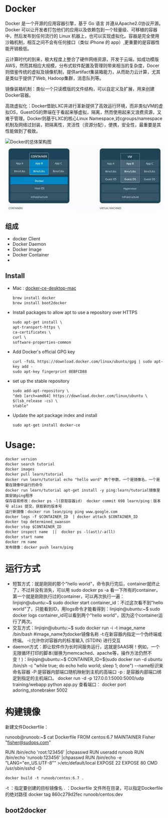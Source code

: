 # Docker

Docker 是一个开源的应用容器引擎，基于 Go 语言 并遵从Apache2.0协议开源。Docker 可以让开发者打包他们的应用以及依赖包到一个轻量级、可移植的容器中，然后发布到任何流行的 Linux 机器上，也可以实现虚拟化。容器是完全使用沙箱机制，相互之间不会有任何接口（类似 iPhone 的 app）,更重要的是容器性能开销极低。

云计算时代的到来，极大程度上整合了硬件网络资源，开发于云端，如成功模版AWS，然而其相应大规模，分布式软件配置及管理则带来相当的复杂度，Docer则借鉴传统的虚拟及镜像机制，提供artifact集装箱能力，从而助力云计算，尤其是类似于提供了Web, Hadoop集群，消息队列等。

镜像装箱机制：类似一个只读模版的文件结构，可以自定义及扩展，用来创建Docker容器。

高效虚拟化：Docker借助LXC并进行革新提供了高效运行环境，而非类似VM的虚拟OS，GuestOS的弊端在于看起来够虚拟，隔离，然而使用起来又浪费资源，又难于管理。Docker则基于LXC的核心Linux Namespace,对cgroups/namespace机制及网络过封装，把隔离性，灵活性（资源分配），便携，安全性，最重要是其性能做到了极致。

![Docker的总体架构图](../_static\architect_docker.jpeg)
![Docker与VM对比](../_static\VMvsDocker.jpg)

## 组成

- docker Client
- Docker Daemon
- Docker Image
- Docker Container
- 

## Install

- Mac : [docker-ce-desktop-mac](https://store.docker.com/editions/community/docker-ce-desktop-mac)

  ```
  brew install docker
  brew install boot2docker
  ```

- Install packages to allow apt to use a repository over HTTPS

  ```
  sudo apt-get install \
  apt-transport-https \
  ca-certificates \
  curl \
  software-properties-common
  ```

- Add Docker's official GPG key

  ```
  curl -fsSL https://download.docker.com/linux/ubuntu/gpg | sudo apt-key add -
  sudo apt-key fingerprint 0EBFCD88
  ```

- set up the stable repository

  ```
  sudo add-apt-repository \
  "deb [arch=amd64] https://download.docker.com/linux/ubuntu \
  $(lsb_release -cs) \
  stable"
  ```

- Update the apt package index and install

  ```
  sudo apt-get install docker-ce
  ```

# Usage:

```
docker version
docker search tutorial
docker images
docker pull learn/tutorial
docker run learn/tutorial echo "hello word" 两个参数，一个是镜像名，一个是要在镜像中运行的命令
docker run learn/tutorial apt-get install -y ping:learn/tutorial镜像里面安装ping程序
保存容易修改：docker ps -l(获取容器id)  docker commit 698 learn/ping：版本号 alias 提交，获取新的版本号
运行新镜像：docker run lean/ping ping www.google.com
docker logs -f $CONTAINER_ID  | docker attach $CONTAINER_ID
docker top determined_swanson
docker stop $CONTAINER_ID
docker inspect name  ||  docker ps -l(ast)/-a(ll)
docker start name
docker rm name
发布镜像：docker push learn/ping
```

# 运行方式

- 短暂方式：就是刚刚的那个"hello world"，命令执行完后，container就终止了，不过并没有消失，可以用 sudo docker ps -a 看一下所有的container，第一个就是刚刚执行过的container，可以再次执行一遍： linjiqin@ubuntu:~$ sudo docker start container_id：不过这次看不到"hello world"了，只能看到ID，用logs命令才能看得到：linjiqin@ubuntu:~$ sudo docker logs container_id可以看到两个"hello world"，因为这个container运行了两次。
- 交互方式：linjiqin@ubuntu:~$ sudo docker run -i -t image_name /bin/bash #image_name为docker镜像名称 -t:在新容器内指定一个伪终端或终端。 -i:允许你对容器内的标准输入 (STDIN) 进行交互
- daemon方式：即让软件作为长时间服务运行，这就是SAAS啊！例如，一个无限循环打印的脚本(替换为memcached、apache等，操作方法仍然不变！)：linjiqin@ubuntu:~$ CONTAINER_ID=$(sudo docker run -d ubuntu /bin/sh -c "while true; do echo hello world; sleep 1; done") --name标识来命名容器 -P:是容器内部端口随机映射到主机的高端口 -p : 是容器内部端口绑定到指定的主机端口。 docker run -d -p 127.0.0.1:5000:5000/udp training/webapp python app.py 查看端口： docker port adoring_stonebraker 5002

# 构建镜像

新建文件Dockerfile：

runoob@runoob:~$ cat Dockerfile FROM centos:6.7 MAINTAINER Fisher "fisher@sudops.com"

RUN /bin/echo 'root:123456' |chpasswd RUN useradd runoob RUN /bin/echo 'runoob:123456' |chpasswd RUN /bin/echo -e "LANG=\"en_US.UTF-8\"" >/etc/default/local EXPOSE 22 EXPOSE 80 CMD /usr/sbin/sshd -D

```
docker build -t runoob/centos:6.7 .
```

-t ：指定要创建的目标镜像名 . ：Dockerfile 文件所在目录，可以指定Dockerfile 的绝对路径 docker tag 860c279d2fec runoob/centos:dev

## boot2docker

